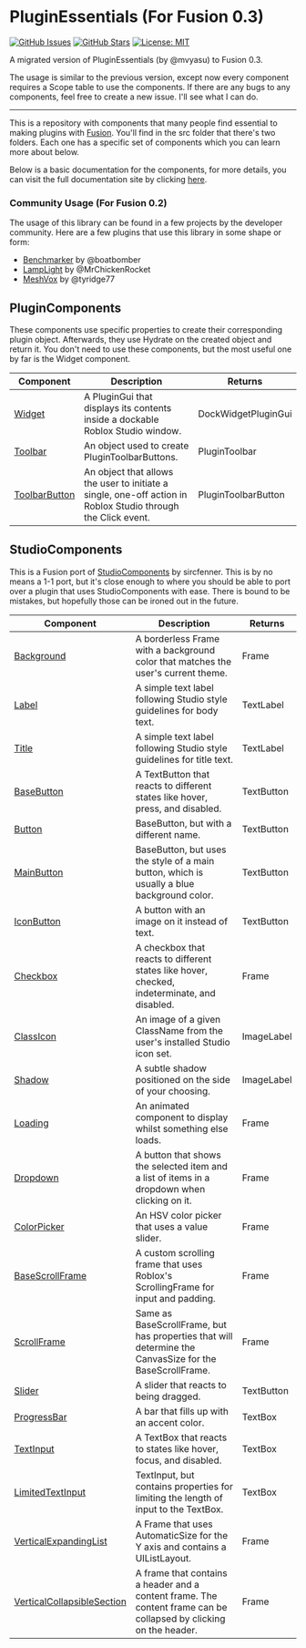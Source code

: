 # PluginEssentials (For Fusion 0.3)
[![GitHub Issues](https://img.shields.io/github/issues/TenebrisNoctua/PluginEssentials.svg)](https://github.com/TenebrisNoctua/PluginEssentials/issues)
[![GitHub Stars](https://img.shields.io/github/stars/TenebrisNoctua/PluginEssentials.svg)](https://github.com/TenebrisNoctua/PluginEssentials/stargazers)
[![License: MIT](https://img.shields.io/badge/License-MIT-blue.svg)](https://opensource.org/licenses/MIT)

A migrated version of PluginEssentials (by @mvyasu) to Fusion 0.3.

The usage is similar to the previous version, except now every component requires a Scope table to use the components.
If there are any bugs to any components, feel free to create a new issue. I'll see what I can do.

-------------------------------------------------------------------------------------------------------------

This is a repository with components that many people find essential to making plugins with [Fusion](https://github.com/Elttob/Fusion). You'll find in the src folder that there's two folders. Each one has a specific set of components which you can learn more about below.

Below is a basic documentation for the components, for more details, you can visit the full documentation site by clicking [here](https://tenebrisnoctua.github.io/PluginEssentials/latest).

### Community Usage (For Fusion 0.2)

The usage of this library can be found in a few projects by the developer community. Here are a few plugins that use this library in some shape or form:

- [Benchmarker](https://devforum.roblox.com/t/benchmarker-plugin-compare-function-speeds-with-graphs-percentiles-and-more/829912) by @boatbomber
- [LampLight](https://devforum.roblox.com/t/lamplight-global-illumination-for-roblox-new-v12/1837877) by @MrChickenRocket
- [MeshVox](https://devforum.roblox.com/t/meshvox-v10-a-powerful-3d-smooth-terrain-importstamping-tool/2576245) by @tyridge77

## PluginComponents

These components use specific properties to create their corresponding plugin object. Afterwards, they use Hydrate on the created object and return it. You don't need to use these components, but the most useful one by far is the Widget component.

| Component | Description | Returns |
| --- | --- | --- |
| [Widget](https://github.com/TenebrisNoctua/PluginEssentials/blob/main/src/PluginComponents/Widget.luau) | A PluginGui that displays its contents inside a dockable Roblox Studio window. | DockWidgetPluginGui |
| [Toolbar](https://github.com/TenebrisNoctua/PluginEssentials/blob/main/src/PluginComponents/Toolbar.luau) | An object used to create PluginToolbarButtons. | PluginToolbar |
| [ToolbarButton](https://github.com/TenebrisNoctua/PluginEssentials/blob/main/src/PluginComponents/ToolbarButton.luau) | An object that allows the user to initiate a single, one-off action in Roblox Studio through the Click event. | PluginToolbarButton |

## StudioComponents

This is a Fusion port of [StudioComponents](https://github.com/sircfenner/StudioComponents) by sircfenner. This is by no means a 1-1 port, but it's close enough to where you should be able to port over a plugin that uses StudioComponents with ease. There is bound to be mistakes, but hopefully those can be ironed out in the future.

| Component | Description | Returns |
| --- | --- | --- |
| [Background](https://github.com/TenebrisNoctua/PluginEssentials/blob/main/src/StudioComponents/Background.luau) | A borderless Frame with a background color that matches the user's current theme. | Frame |
| [Label](https://github.com/TenebrisNoctua/PluginEssentials/blob/main/src/StudioComponents/Label.luau) | A simple text label following Studio style guidelines for body text. | TextLabel |
| [Title](https://github.com/TenebrisNoctua/PluginEssentials/blob/main/src/StudioComponents/Title.luau) | A simple text label following Studio style guidelines for title text. | TextLabel |
| [BaseButton](https://github.com/TenebrisNoctua/PluginEssentials/blob/main/src/StudioComponents/BaseButton.luau) | A TextButton that reacts to different states like hover, press, and disabled. | TextButton |
| [Button](https://github.com/TenebrisNoctua/PluginEssentials/blob/main/src/StudioComponents/Button.luau) | BaseButton, but with a different name. | TextButton |
| [MainButton](https://github.com/TenebrisNoctua/PluginEssentials/blob/main/src/StudioComponents/MainButton.luau) | BaseButton, but uses the style of a main button, which is usually a blue background color. | TextButton |
| [IconButton](https://github.com/TenebrisNoctua/PluginEssentials/blob/main/src/StudioComponents/IconButton.luau) | A button with an image on it instead of text. | TextButton |
| [Checkbox](https://github.com/TenebrisNoctua/PluginEssentials/blob/main/src/StudioComponents/Checkbox.luau) | A checkbox that reacts to different states like hover, checked, indeterminate, and disabled. | Frame |
| [ClassIcon](https://github.com/TenebrisNoctua/PluginEssentials/blob/main/src/StudioComponents/ClassIcon.luau) | An image of a given ClassName from the user's installed Studio icon set. | ImageLabel |
| [Shadow](https://github.com/TenebrisNoctua/PluginEssentials/blob/main/src/StudioComponents/Shadow.luau) | A subtle shadow positioned on the side of your choosing. | ImageLabel |
| [Loading](https://github.com/TenebrisNoctua/PluginEssentials/blob/main/src/StudioComponents/Loading.luau) | An animated component to display whilst something else loads. | Frame |
| [Dropdown](https://github.com/TenebrisNoctua/PluginEssentials/blob/main/src/StudioComponents/Dropdown/init.luau) | A button that shows the selected item and a list of items in a dropdown when clicking on it. | Frame |
| [ColorPicker](https://github.com/TenebrisNoctua/PluginEssentials/blob/main/src/StudioComponents/ColorPicker.luau) | An HSV color picker that uses a value slider. | Frame |
| [BaseScrollFrame](https://github.com/TenebrisNoctua/PluginEssentials/blob/main/src/StudioComponents/BaseScrollFrame/init.luau) | A custom scrolling frame that uses Roblox's ScrollingFrame for input and padding. | Frame |
| [ScrollFrame](https://github.com/TenebrisNoctua/PluginEssentials/blob/main/src/StudioComponents/ScrollFrame.luau) | Same as BaseScrollFrame, but has properties that will determine the CanvasSize for the BaseScrollFrame. | Frame |
| [Slider](https://github.com/TenebrisNoctua/PluginEssentials/blob/main/src/StudioComponents/Slider.luau) | A slider that reacts to being dragged. | TextButton |
| [ProgressBar](https://github.com/TenebrisNoctua/PluginEssentials/blob/main/src/StudioComponents/ProgressBar.luau) | A bar that fills up with an accent color. | TextBox |
| [TextInput](https://github.com/TenebrisNoctua/PluginEssentials/blob/main/src/StudioComponents/TextInput.luau) | A TextBox that reacts to states like hover, focus, and disabled. | TextBox |
| [LimitedTextInput](https://github.com/TenebrisNoctua/PluginEssentials/blob/main/src/StudioComponents/LimitedTextInput.luau) | TextInput, but contains properties for limiting the length of input to the TextBox. | TextBox |
| [VerticalExpandingList](https://github.com/TenebrisNoctua/PluginEssentials/blob/main/src/StudioComponents/VerticalExpandingList.luau) | A Frame that uses AutomaticSize for the Y axis and contains a UIListLayout. | Frame |
| [VerticalCollapsibleSection](https://github.com/TenebrisNoctua/PluginEssentials/blob/main/src/StudioComponents/VerticalCollapsibleSection.luau) | A frame that contains a header and a content frame. The content frame can be collapsed by clicking on the header.  | Frame |
